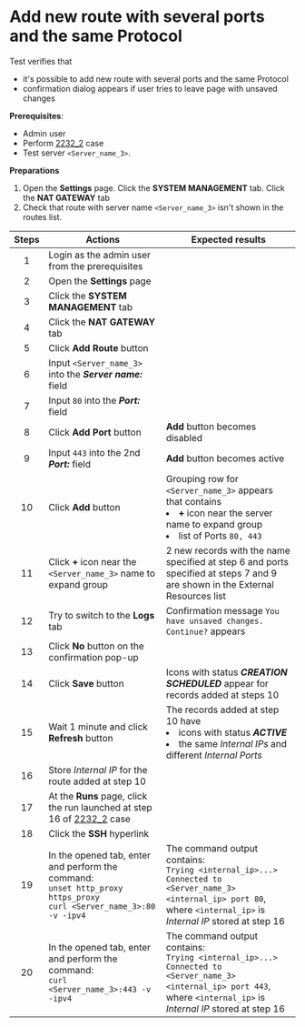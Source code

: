 # Add new route with several ports and the same Protocol

Test verifies that 
- it's possible to add new route with several ports and the same Protocol
- confirmation dialog appears if user tries to leave page with unsaved changes

**Prerequisites**:
- Admin user
- Perform [2232_2](2232_2.md) case
- Test server `<Server_name_3>`.

**Preparations**
1. Open the **Settings** page. Click the **SYSTEM MANAGEMENT** tab. Click the **NAT GATEWAY** tab
2. Check that route with server name `<Server_name_3>` isn't shown in the routes list.

| Steps | Actions | Expected results |
| :---: | --- | --- |
| 1 | Login as the admin user from the prerequisites | |
| 2 | Open the **Settings** page | |
| 3 | Click the **SYSTEM MANAGEMENT** tab | |
| 4 | Click the **NAT GATEWAY** tab | |
| 5 | Click **Add Route** button | |
| 6 | Input `<Server_name_3>` into the ***Server name:*** field |  |
| 7 | Input `80` into the ***Port:*** field | |
| 8 | Click **Add Port** button | **Add** button becomes disabled |
| 9 | Input `443` into the 2nd ***Port:*** field | **Add** button becomes active |
| 10 | Click **Add** button | Grouping row for `<Server_name_3>` appears that contains <li> **+** icon near the server name to expand group <li> list of Ports `80, 443` |
| 11 | Click **+** icon near the `<Server_name_3>` name to expand group | 2 new records with the name specified at step 6 and ports specified at steps 7 and 9 are shown in the External Resources list |
| 12 | Try to switch to the **Logs** tab | Confirmation message `You have unsaved changes. Continue?` appears |
| 13 | Click **No** button on the confirmation pop-up | |
| 14 | Click **Save** button | Icons with status ***CREATION SCHEDULED*** appear for records added at steps 10 |
| 15 | Wait 1 minute and click **Refresh** button | The records added at step 10 have <li> icons with status ***ACTIVE*** <li> the same *Internal IPs* and different *Internal Ports* |
| 16 | Store *Internal IP* for the route added at step 10 | |
| 17 | At the **Runs** page, click the run launched at step 16 of [2232_2](2232_2.md) case| |
| 18 | Click the **SSH** hyperlink | |
| 19 | In the opened tab, enter and perform the command: <br>`unset http_proxy https_proxy` <br> `curl <Server_name_3>:80 -v -ipv4` | The command output contains: <br> `Trying <internal_ip>...>` <br> `Connected to <Server_name_3> <internal_ip> port 80`, <br> where `<internal_ip>` is *Internal IP* stored at step 16 |
| 20 | In the opened tab, enter and perform the command: <br> `curl <Server_name_3>:443 -v -ipv4` | The command output contains: <br> `Trying <internal_ip>...>` <br> `Connected to <Server_name_3> <internal_ip> port 443`, <br> where `<internal_ip>` is *Internal IP* stored at step 16 |
